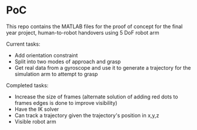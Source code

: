 # PoC
This repo contains the MATLAB files for the proof of concept for the final year project, human-to-robot handovers using 5 DoF robot arm

Current tasks:
- Add orientation constraint
- Split into two modes of approach and grasp
- Get real data from a gyroscope and use it to generate a trajectory for the simulation arm to attempt to grasp

Completed tasks:
- Increase the size of frames (alternate solution of adding red dots to frames edges is done to improve visibility)
- Have the IK solver
- Can track a trajectory given the trajectory's position in x,y,z
- Visible robot arm
